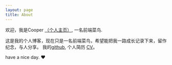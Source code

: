 ```yaml
---
layout: page
title: About
---
```

欢迎，我是Cooper [（个人主页）](http://www.huguobo.cn), 一名前端菜鸟.

   这是我的个人博客，现在只是一名前端菜鸟，希望能把我一路成长记录下来，留作纪念，与人分享。
   我的[github](http://github.com/huguobo), 
   个人简历 [CV](http://huguobo.github.io/myResume)。


   have a nice day. ♥